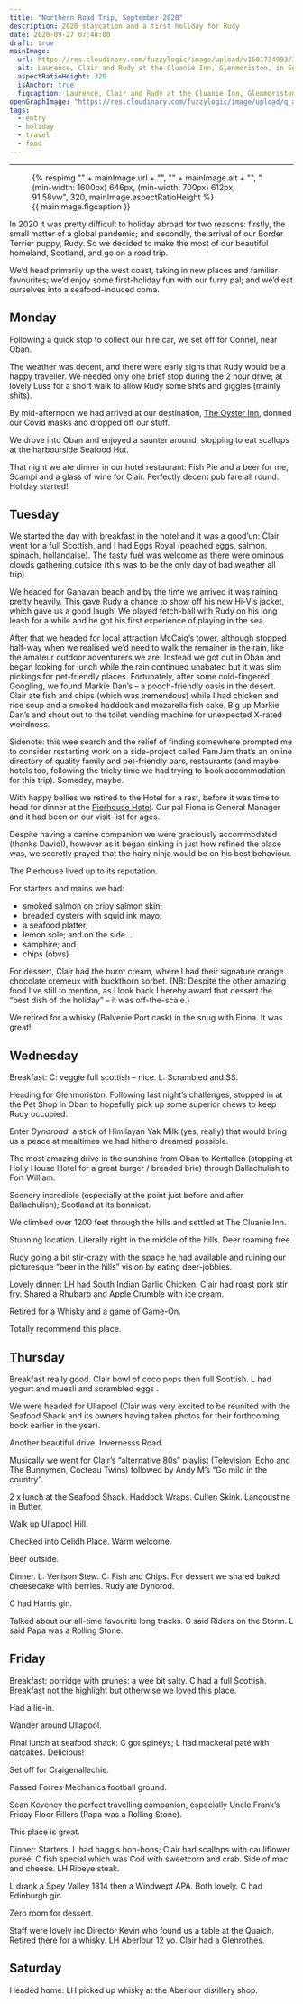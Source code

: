 ```yaml
---
title: "Northern Road Trip, September 2020"
description: 2020 staycation and a first holiday for Rudy
date: 2020-09-27 07:48:00
draft: true
mainImage:
  url: https://res.cloudinary.com/fuzzylogic/image/upload/v1601734993/IMG_2723_wa3cmm.jpg
  alt: Laurence, Clair and Rudy at the Cluanie Inn, Glenmoriston, in September 2020
  aspectRatioHeight: 320
  isAnchor: true
  figcaption: Laurence, Clair and Rudy at the Cluanie Inn, Glenmoriston, in September 2020
openGraphImage: "https://res.cloudinary.com/fuzzylogic/image/upload/q_auto,f_auto,w_1200/v1601734993/IMG_2723_wa3cmm.jpg"
tags:
  - entry
  - holiday
  - travel
  - food
---
```


---
<figure>
  {% respimg "" + mainImage.url + "", "" + mainImage.alt + "", "(min-width: 1600px) 646px, (min-width: 700px) 612px, 91.58vw", 320, mainImage.aspectRatioHeight %}
  <figcaption>{{ mainImage.figcaption }}</figcaption>
</figure>

In 2020 it was pretty difficult to holiday abroad for two reasons: firstly, the small matter of a global pandemic; and secondly, the arrival of our Border Terrier puppy, Rudy. So we decided to make the most of our beautiful homeland, Scotland, and go on a road trip. 

We’d head primarily up the west coast, taking in new places and familiar favourites; we’d enjoy some first-holiday fun with our furry pal; and we’d eat ourselves into a seafood-induced coma.

## Monday

Following a quick stop to collect our hire car, we set off for Connel, near Oban.

The weather was decent, and there were early signs that Rudy would be a happy traveller. We needed only one brief stop during the 2 hour drive; at lovely Luss for a short walk to allow Rudy some shits and giggles (mainly shits).

By mid-afternoon we had arrived at our destination, [The Oyster Inn](http://www.oysterinn.co.uk/), donned our Covid masks and dropped off our stuff. 

We drove into Oban and enjoyed a saunter around, stopping to eat scallops at the harbourside Seafood Hut.

That night we ate dinner in our hotel restaurant: Fish Pie and a beer for me, Scampi and a glass of wine for Clair. Perfectly decent pub fare all round. Holiday started!

## Tuesday

We started the day with breakfast in the hotel and it was a good’un: Clair went for a full Scottish, and I had Eggs Royal (poached eggs, salmon, spinach, hollandaise). The tasty fuel was welcome as there were ominous clouds gathering outside (this was to be the only day of bad weather all trip).

We headed for Ganavan beach and by the time we arrived it was raining pretty heavily. This gave Rudy a chance to show off his new Hi-Vis jacket, which gave us a good laugh! We played fetch-ball with Rudy on his long leash for a while and he got his first experience of playing in the sea.

After that we headed for local attraction McCaig’s tower, although stopped half-way when we realised we’d need to walk the remainer in the rain, like the amateur outdoor adventurers we are. Instead we got out in Oban and began looking for lunch while the rain continued unabated but it was slim pickings for pet-friendly places. Fortunately, after some cold-fingered Googling, we found Markie Dan’s – a pooch-friendly oasis in the desert. Clair ate fish and chips (which was tremendous) while I had chicken and rice soup and a smoked haddock and mozarella fish cake. Big up Markie Dan’s and shout out to the toilet vending machine for unexpected X-rated weirdness.

Sidenote: this wee search and the relief of finding somewhere prompted me to consider restarting work on a side-project called FamJam that’s an online directory of quality family and pet-friendly bars, restaurants (and maybe hotels too, following the tricky time we had trying to book accommodation for this trip). Someday, maybe.

With happy bellies we retired to the Hotel for a rest, before it was time to head for dinner at the [Pierhouse Hotel](https://www.pierhousehotel.co.uk/about/hotel/whos-who). Our pal Fiona is General Manager and it had been on our visit-list for ages. 

Despite having a canine companion we were graciously accommodated (thanks David!), however as it began sinking in just how refined the place was, we secretly prayed that the hairy ninja would be on his best behaviour.

The Pierhouse lived up to its reputation. 

For starters and mains we had:

- smoked salmon on cripy salmon skin; 
- breaded oysters with squid ink mayo;
- a seafood platter; 
- lemon sole; and on the side…
- samphire; and 
- chips (obvs)

For dessert, Clair had the burnt cream, where I had their signature orange chocolate cremeux with buckthorn sorbet. (NB: Despite the other amazing food I’ve still to mention, as I look back I hereby award that dessert the “best dish of the holiday” – it was off-the-scale.)

We retired for a whisky (Balvenie Port cask) in the snug with Fiona. It was great!

## Wednesday

Breakfast: C: veggie full scottish – nice. L: Scrambled and SS.

Heading for Glenmoriston. Following last night’s challenges, stopped in at the Pet Shop in Oban to hopefully pick up some superior chews to keep Rudy occupied.

Enter _Dynoroad_:  a stick of Himilayan Yak Milk (yes, really) that would bring us a peace at mealtimes we had hithero dreamed possible.

The most amazing drive in the sunshine from Oban to Kentallen (stopping at Holly House Hotel for a great burger / breaded brie) through Ballachulish to Fort William. 

Scenery incredible (especially at the point just before and after Ballachulish); Scotland at its bonniest.

We climbed over 1200 feet through the hills and settled at The Cluanie Inn. 

Stunning location. Literally right in the middle of the hills. Deer roaming free. 

Rudy going a bit stir-crazy with the space he had available and ruining our picturesque “beer in the hills” vision by eating deer-jobbies.

Lovely dinner: LH had South Indian Garlic Chicken. Clair had roast pork stir fry. Shared a Rhubarb and Apple Crumble with ice cream.

Retired for a Whisky and a game of Game-On. 

Totally recommend this place.

## Thursday

Breakfast really good. Clair bowl of coco pops then full Scottish. L had yogurt and muesli and scrambled eggs .

We were headed for Ullapool (Clair was very excited to be reunited with the Seafood Shack and its owners having taken photos for their forthcoming book earlier in the year).

Another beautiful drive. Invernesss Road. 

Musically we went for Clair’s “alternative 80s” playlist (Television, Echo and The Bunnymen, Cocteau Twins) followed by Andy M’s “Go mild in the country”.

2 x lunch at the Seafood Shack. Haddock Wraps. Cullen Skink. Langoustine in Butter.

Walk up Ullapool Hill.

Checked into Celidh Place. Warm welcome.

Beer outside.

Dinner. L: Venison Stew. C: Fish and Chips. For dessert we shared baked cheesecake with berries. Rudy ate Dynorod. 

C had Harris gin.

Talked about our all-time favourite long tracks. C said Riders on the Storm. L said Papa was a Rolling Stone.

## Friday

Breakfast: porridge with prunes: a wee bit salty. C had a full Scottish. Breakfast not the highlight but otherwise we loved this place.

Had a lie-in.

Wander around Ullapool.

Final lunch at seafood shack: C got spineys; L had mackeral paté with oatcakes. Delicious!

Set off for Craigenallechie.

Passed Forres Mechanics football ground.

Sean Keveney the perfect travelling companion, especially Uncle Frank’s Friday Floor Fillers (Papa was a Rolling Stone).

This place is great.

Dinner: Starters: L had haggis bon-bons; Clair had scallops with cauliflower pureé. C fish special which was Cod with sweetcorn and crab. Side of mac and cheese. LH Ribeye steak. 

L drank a Spey Valley 1814 then a Windwept APA. Both lovely. C had Edinburgh gin.

Zero room for dessert.

Staff were lovely inc Director Kevin who found us a table at the Quaich. Retired there for a whisky. LH Aberlour 12 yo. Clair had a Glenrothes.

## Saturday

Headed home. LH picked up whisky at the Aberlour distillery shop.
